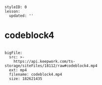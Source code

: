 ```@Lesson
styleID: 0
lesson:
  updated: ''

```
# codeblock4 
```@BigFile

bigFile:
  src: >-
    https://api.keepwork.com/ts-storage/siteFiles/18112/raw#codeblock4.mp4
  ext: mp4
  filename: codeblock4.mp4
  size: 182621435
          
```